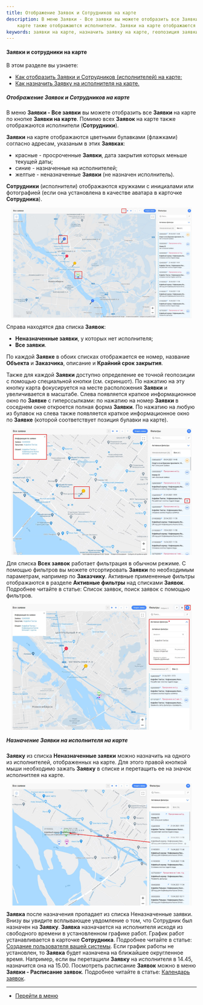 ```yaml
---
title: Отображение Заявок и Сотрудников на карте
description: В меню Заявки - Все заявки вы можете отобразить все Заявки на карте по кнопке Заявки на карте. Помимо всех Заявок на
    карте также отображаются исполнители. Заявки на карте отображаются цветными булавками (флажками) согласно адресам, указаным в этих Заявках.
keywords: заявки на карте, назначить заявку на карте, геопозиция заявки, адрес заявки,  hubex, хабекс, хубекс, хабикс
---
```


#### Заявки и сотрудники на карте
В этом разделе вы узнаете:
<html>
<meta charset="utf-8">

<ul>
    <li><a href="#ticketsonmap">Как отобразить Заявки и Сотрудников (исполнителей) на карте;</a></li>
    <li><a href="#engineersonmap">Как назначить Заявку на исполнителя на карте.</a></li>

</ul>
</html>

<body>
<h5 id="ticketsonmap">Отображение Заявок и Сотрудников на карте</h5>
<p>В меню <strong>Заявки - Все заявки</strong> вы можете отобразить все <strong>Заявки</strong> на карте по кнопке <strong>Заявки на карте</strong>. Помимо всех <strong>Заявок</strong> на
    карте также отображаются исполнители (<strong>Сотрудники</strong>).</p>

<p><strong>Заявки</strong> на карте отображаются цветными булавками (флажками) согласно адресам, указаным в этих <strong>Заявках</strong>:</p>
<ul>
    <li>красные - просроченные <strong>Заявки</strong>, дата закрытия которых меньше текущей даты;</li>
    <li>синие - назначенные на исполнителей;</li>
    <li>желтые - неназначенные <strong>Заявки</strong> (не назначен исполнитель).</li>
</ul>
<p><strong>Сотрудники</strong> (исполнители) отображаются кружками с инициалами или фотографией (если она установлена в качестве аватара
    в карточке <strong>Сотрудника</strong>).</p>
  <div>
        <img style="margin: 0 auto; display: block; max-width: 95%;"
             src="/attachments/images/FAQ/USER/TicketsOnMap/TicketsOnMap.jpg"/>
    </div>



<p>Справа находятся два списка <strong>Заявок</strong>: </p>
<ul>
    <li><strong>Неназначенные заявки</strong>, у которых нет исполнителя;</li>
    <li><strong>Все заявки</strong>.</li>
</ul>
<p>По каждой <strong>Заявке</strong> в обоих списках отображается ее номер, название <strong>Объекта</strong> и <strong>Заказчика</strong>, описание и <strong>Крайний срок закрытия</strong>.</p>
<p>Также для каждой <strong>Заявки</strong> доступно определение ее точной геопозиции с помощью специальной кнопки (см. скриншот). По нажатию на эту кнопку карта
    фокусируется на месте расположения <strong>Заявки</strong> и увеличивается в масштабе. Слева появляется краткое информационное окно по <strong>Заявке</strong> с гиперссылками: по нажатию на номер <strong>Заявки</strong> в соседнем окне откроется полная форма <strong>Заявки</strong>. По нажатию на любую из булавок на слева также появляется краткое информационное окно по <strong>Заявке</strong> (которой соответствует позиция булавки
    на карте).
 </p>
  <div>
        <img style="margin: 0 auto; display: block; max-width: 95%;"
             src="/attachments/images/FAQ/USER/TicketsOnMap/TicketsOnMap2.jpg"/>
    </div>

   <p>Для списка <strong>Всех заявок</strong> работает фильтрация в обычном режиме. С помощью фильтров вы можете отсортировать <strong>Заявки</strong> по необходимым параметрам, например по <strong>Заказчику</strong>. Активные примененные фильтры отображаются в разделе <strong>Активные фильтры</strong> над списками <strong>Заявок</strong>. Подробнее читайте в статье: <a htrf="https://wiki.hubex.ru/docs/FAQ/RU/user/Filters.html">Список заявок, поиск заявок с помощью фильтров</a>. </p>
     <div>
        <img style="margin: 0 auto; display: block; max-width: 95%;"
             src="/attachments/images/FAQ/USER/TicketsOnMap/TicketsOnMap4.jpg"/>
    </div>

<h5 id="engineersonmap">Назначение Заявки на исполнителя на карте</h5>
<p><strong>Заявку</strong> из списка <strong>Неназначенные заявки</strong> можно назначить на одного из исполнителей, отображенных на карте. Для этого
    правой кнопкой мыши необходимо зажать <strong>Заявку</strong> в списке и перетащить ее на значок исполнитлея на карте.</p>
 <div>
        <img style="margin: 0 auto; display: block; max-width: 95%;"
             src="/attachments/images/FAQ/USER/TicketsOnMap/TicketsOnMap3.jpg"/>
    </div>
<p><strong>Заявка</strong> после назначения пропадает из списка </strong>Неназначенные заявки</strong>. Внизу вы увидите всплывающее увдомление о том, что
    Сотрудник был назначен на <strong>Заявку</strong>. <strong>Заявка</strong> назначается на исполнителя исходя из свободного времени в установленном
    графике работ. График работ устанавливается в карточке <strong>Сотрудника</strong>. Подробнее читайте в статье: <a
            href="https://wiki.hubex.ru/docs/FAQ/RU/user/CreatingUser.html">Создание пользователя
        вашей системы</a>. Если график работы не установлен, то <strong>Заявка</strong> будет назначена на ближайшее округленное время.
    Например, если вы перетащили <strong>Заявку</strong> на исполнителя в 14.45, назначится она на 15.00. Посмотреть расписание <strong>Заявок</strong>
    можно в меню <strong>Заявки - Расписание заявок</strong>. Подробнее читайте в статье: <a
            href="https://wiki.hubex.ru/docs/FAQ/RU/user/Calendar.html">Календарь заявок</a>.</p>
</body>


___
- [Перейти в меню](http://wiki.hubex.ru)
